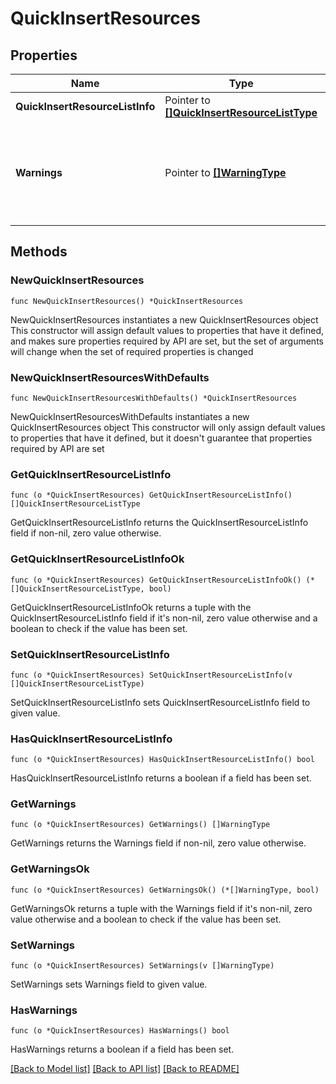 # QuickInsertResources

## Properties

Name | Type | Description | Notes
------------ | ------------- | ------------- | -------------
**QuickInsertResourceListInfo** | Pointer to [**[]QuickInsertResourceListType**](QuickInsertResourceListType.md) |  | [optional] 
**Warnings** | Pointer to [**[]WarningType**](WarningType.md) | Used in conjunction with the Success elementSpace to define a business error. | [optional] 

## Methods

### NewQuickInsertResources

`func NewQuickInsertResources() *QuickInsertResources`

NewQuickInsertResources instantiates a new QuickInsertResources object
This constructor will assign default values to properties that have it defined,
and makes sure properties required by API are set, but the set of arguments
will change when the set of required properties is changed

### NewQuickInsertResourcesWithDefaults

`func NewQuickInsertResourcesWithDefaults() *QuickInsertResources`

NewQuickInsertResourcesWithDefaults instantiates a new QuickInsertResources object
This constructor will only assign default values to properties that have it defined,
but it doesn't guarantee that properties required by API are set

### GetQuickInsertResourceListInfo

`func (o *QuickInsertResources) GetQuickInsertResourceListInfo() []QuickInsertResourceListType`

GetQuickInsertResourceListInfo returns the QuickInsertResourceListInfo field if non-nil, zero value otherwise.

### GetQuickInsertResourceListInfoOk

`func (o *QuickInsertResources) GetQuickInsertResourceListInfoOk() (*[]QuickInsertResourceListType, bool)`

GetQuickInsertResourceListInfoOk returns a tuple with the QuickInsertResourceListInfo field if it's non-nil, zero value otherwise
and a boolean to check if the value has been set.

### SetQuickInsertResourceListInfo

`func (o *QuickInsertResources) SetQuickInsertResourceListInfo(v []QuickInsertResourceListType)`

SetQuickInsertResourceListInfo sets QuickInsertResourceListInfo field to given value.

### HasQuickInsertResourceListInfo

`func (o *QuickInsertResources) HasQuickInsertResourceListInfo() bool`

HasQuickInsertResourceListInfo returns a boolean if a field has been set.

### GetWarnings

`func (o *QuickInsertResources) GetWarnings() []WarningType`

GetWarnings returns the Warnings field if non-nil, zero value otherwise.

### GetWarningsOk

`func (o *QuickInsertResources) GetWarningsOk() (*[]WarningType, bool)`

GetWarningsOk returns a tuple with the Warnings field if it's non-nil, zero value otherwise
and a boolean to check if the value has been set.

### SetWarnings

`func (o *QuickInsertResources) SetWarnings(v []WarningType)`

SetWarnings sets Warnings field to given value.

### HasWarnings

`func (o *QuickInsertResources) HasWarnings() bool`

HasWarnings returns a boolean if a field has been set.


[[Back to Model list]](../README.md#documentation-for-models) [[Back to API list]](../README.md#documentation-for-api-endpoints) [[Back to README]](../README.md)


